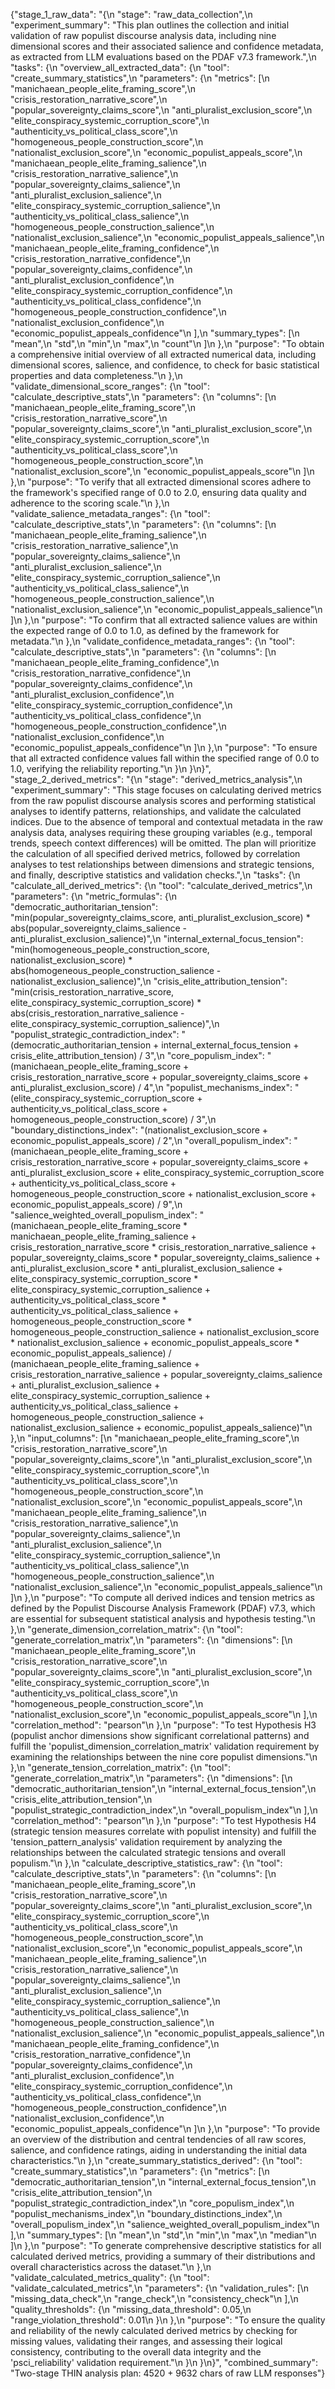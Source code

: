 {"stage_1_raw_data": "{\n  \"stage\": \"raw_data_collection\",\n  \"experiment_summary\": \"This plan outlines the collection and initial validation of raw populist discourse analysis data, including nine dimensional scores and their associated salience and confidence metadata, as extracted from LLM evaluations based on the PDAF v7.3 framework.\",\n  \"tasks\": {\n    \"overview_all_extracted_data\": {\n      \"tool\": \"create_summary_statistics\",\n      \"parameters\": {\n        \"metrics\": [\n          \"manichaean_people_elite_framing_score\",\n          \"crisis_restoration_narrative_score\",\n          \"popular_sovereignty_claims_score\",\n          \"anti_pluralist_exclusion_score\",\n          \"elite_conspiracy_systemic_corruption_score\",\n          \"authenticity_vs_political_class_score\",\n          \"homogeneous_people_construction_score\",\n          \"nationalist_exclusion_score\",\n          \"economic_populist_appeals_score\",\n          \"manichaean_people_elite_framing_salience\",\n          \"crisis_restoration_narrative_salience\",\n          \"popular_sovereignty_claims_salience\",\n          \"anti_pluralist_exclusion_salience\",\n          \"elite_conspiracy_systemic_corruption_salience\",\n          \"authenticity_vs_political_class_salience\",\n          \"homogeneous_people_construction_salience\",\n          \"nationalist_exclusion_salience\",\n          \"economic_populist_appeals_salience\",\n          \"manichaean_people_elite_framing_confidence\",\n          \"crisis_restoration_narrative_confidence\",\n          \"popular_sovereignty_claims_confidence\",\n          \"anti_pluralist_exclusion_confidence\",\n          \"elite_conspiracy_systemic_corruption_confidence\",\n          \"authenticity_vs_political_class_confidence\",\n          \"homogeneous_people_construction_confidence\",\n          \"nationalist_exclusion_confidence\",\n          \"economic_populist_appeals_confidence\"\n        ],\n        \"summary_types\": [\n          \"mean\",\n          \"std\",\n          \"min\",\n          \"max\",\n          \"count\"\n        ]\n      },\n      \"purpose\": \"To obtain a comprehensive initial overview of all extracted numerical data, including dimensional scores, salience, and confidence, to check for basic statistical properties and data completeness.\"\n    },\n    \"validate_dimensional_score_ranges\": {\n      \"tool\": \"calculate_descriptive_stats\",\n      \"parameters\": {\n        \"columns\": [\n          \"manichaean_people_elite_framing_score\",\n          \"crisis_restoration_narrative_score\",\n          \"popular_sovereignty_claims_score\",\n          \"anti_pluralist_exclusion_score\",\n          \"elite_conspiracy_systemic_corruption_score\",\n          \"authenticity_vs_political_class_score\",\n          \"homogeneous_people_construction_score\",\n          \"nationalist_exclusion_score\",\n          \"economic_populist_appeals_score\"\n        ]\n      },\n      \"purpose\": \"To verify that all extracted dimensional scores adhere to the framework's specified range of 0.0 to 2.0, ensuring data quality and adherence to the scoring scale.\"\n    },\n    \"validate_salience_metadata_ranges\": {\n      \"tool\": \"calculate_descriptive_stats\",\n      \"parameters\": {\n        \"columns\": [\n          \"manichaean_people_elite_framing_salience\",\n          \"crisis_restoration_narrative_salience\",\n          \"popular_sovereignty_claims_salience\",\n          \"anti_pluralist_exclusion_salience\",\n          \"elite_conspiracy_systemic_corruption_salience\",\n          \"authenticity_vs_political_class_salience\",\n          \"homogeneous_people_construction_salience\",\n          \"nationalist_exclusion_salience\",\n          \"economic_populist_appeals_salience\"\n        ]\n      },\n      \"purpose\": \"To confirm that all extracted salience values are within the expected range of 0.0 to 1.0, as defined by the framework for metadata.\"\n    },\n    \"validate_confidence_metadata_ranges\": {\n      \"tool\": \"calculate_descriptive_stats\",\n      \"parameters\": {\n        \"columns\": [\n          \"manichaean_people_elite_framing_confidence\",\n          \"crisis_restoration_narrative_confidence\",\n          \"popular_sovereignty_claims_confidence\",\n          \"anti_pluralist_exclusion_confidence\",\n          \"elite_conspiracy_systemic_corruption_confidence\",\n          \"authenticity_vs_political_class_confidence\",\n          \"homogeneous_people_construction_confidence\",\n          \"nationalist_exclusion_confidence\",\n          \"economic_populist_appeals_confidence\"\n        ]\n      },\n      \"purpose\": \"To ensure that all extracted confidence values fall within the specified range of 0.0 to 1.0, verifying the reliability reporting.\"\n    }\n  }\n}", "stage_2_derived_metrics": "{\n  \"stage\": \"derived_metrics_analysis\",\n  \"experiment_summary\": \"This stage focuses on calculating derived metrics from the raw populist discourse analysis scores and performing statistical analyses to identify patterns, relationships, and validate the calculated indices. Due to the absence of temporal and contextual metadata in the raw analysis data, analyses requiring these grouping variables (e.g., temporal trends, speech context differences) will be omitted. The plan will prioritize the calculation of all specified derived metrics, followed by correlation analyses to test relationships between dimensions and strategic tensions, and finally, descriptive statistics and validation checks.\",\n  \"tasks\": {\n    \"calculate_all_derived_metrics\": {\n      \"tool\": \"calculate_derived_metrics\",\n      \"parameters\": {\n        \"metric_formulas\": {\n          \"democratic_authoritarian_tension\": \"min(popular_sovereignty_claims_score, anti_pluralist_exclusion_score) * abs(popular_sovereignty_claims_salience - anti_pluralist_exclusion_salience)\",\n          \"internal_external_focus_tension\": \"min(homogeneous_people_construction_score, nationalist_exclusion_score) * abs(homogeneous_people_construction_salience - nationalist_exclusion_salience)\",\n          \"crisis_elite_attribution_tension\": \"min(crisis_restoration_narrative_score, elite_conspiracy_systemic_corruption_score) * abs(crisis_restoration_narrative_salience - elite_conspiracy_systemic_corruption_salience)\",\n          \"populist_strategic_contradiction_index\": \"(democratic_authoritarian_tension + internal_external_focus_tension + crisis_elite_attribution_tension) / 3\",\n          \"core_populism_index\": \"(manichaean_people_elite_framing_score + crisis_restoration_narrative_score + popular_sovereignty_claims_score + anti_pluralist_exclusion_score) / 4\",\n          \"populist_mechanisms_index\": \"(elite_conspiracy_systemic_corruption_score + authenticity_vs_political_class_score + homogeneous_people_construction_score) / 3\",\n          \"boundary_distinctions_index\": \"(nationalist_exclusion_score + economic_populist_appeals_score) / 2\",\n          \"overall_populism_index\": \"(manichaean_people_elite_framing_score + crisis_restoration_narrative_score + popular_sovereignty_claims_score + anti_pluralist_exclusion_score + elite_conspiracy_systemic_corruption_score + authenticity_vs_political_class_score + homogeneous_people_construction_score + nationalist_exclusion_score + economic_populist_appeals_score) / 9\",\n          \"salience_weighted_overall_populism_index\": \"(manichaean_people_elite_framing_score * manichaean_people_elite_framing_salience + crisis_restoration_narrative_score * crisis_restoration_narrative_salience + popular_sovereignty_claims_score * popular_sovereignty_claims_salience + anti_pluralist_exclusion_score * anti_pluralist_exclusion_salience + elite_conspiracy_systemic_corruption_score * elite_conspiracy_systemic_corruption_salience + authenticity_vs_political_class_score * authenticity_vs_political_class_salience + homogeneous_people_construction_score * homogeneous_people_construction_salience + nationalist_exclusion_score * nationalist_exclusion_salience + economic_populist_appeals_score * economic_populist_appeals_salience) / (manichaean_people_elite_framing_salience + crisis_restoration_narrative_salience + popular_sovereignty_claims_salience + anti_pluralist_exclusion_salience + elite_conspiracy_systemic_corruption_salience + authenticity_vs_political_class_salience + homogeneous_people_construction_salience + nationalist_exclusion_salience + economic_populist_appeals_salience)\"\n        },\n        \"input_columns\": [\n          \"manichaean_people_elite_framing_score\",\n          \"crisis_restoration_narrative_score\",\n          \"popular_sovereignty_claims_score\",\n          \"anti_pluralist_exclusion_score\",\n          \"elite_conspiracy_systemic_corruption_score\",\n          \"authenticity_vs_political_class_score\",\n          \"homogeneous_people_construction_score\",\n          \"nationalist_exclusion_score\",\n          \"economic_populist_appeals_score\",\n          \"manichaean_people_elite_framing_salience\",\n          \"crisis_restoration_narrative_salience\",\n          \"popular_sovereignty_claims_salience\",\n          \"anti_pluralist_exclusion_salience\",\n          \"elite_conspiracy_systemic_corruption_salience\",\n          \"authenticity_vs_political_class_salience\",\n          \"homogeneous_people_construction_salience\",\n          \"nationalist_exclusion_salience\",\n          \"economic_populist_appeals_salience\"\n        ]\n      },\n      \"purpose\": \"To compute all derived indices and tension metrics as defined by the Populist Discourse Analysis Framework (PDAF) v7.3, which are essential for subsequent statistical analysis and hypothesis testing.\"\n    },\n    \"generate_dimension_correlation_matrix\": {\n      \"tool\": \"generate_correlation_matrix\",\n      \"parameters\": {\n        \"dimensions\": [\n          \"manichaean_people_elite_framing_score\",\n          \"crisis_restoration_narrative_score\",\n          \"popular_sovereignty_claims_score\",\n          \"anti_pluralist_exclusion_score\",\n          \"elite_conspiracy_systemic_corruption_score\",\n          \"authenticity_vs_political_class_score\",\n          \"homogeneous_people_construction_score\",\n          \"nationalist_exclusion_score\",\n          \"economic_populist_appeals_score\"\n        ],\n        \"correlation_method\": \"pearson\"\n      },\n      \"purpose\": \"To test Hypothesis H3 (populist anchor dimensions show significant correlational patterns) and fulfill the 'populist_dimension_correlation_matrix' validation requirement by examining the relationships between the nine core populist dimensions.\"\n    },\n    \"generate_tension_correlation_matrix\": {\n      \"tool\": \"generate_correlation_matrix\",\n      \"parameters\": {\n        \"dimensions\": [\n          \"democratic_authoritarian_tension\",\n          \"internal_external_focus_tension\",\n          \"crisis_elite_attribution_tension\",\n          \"populist_strategic_contradiction_index\",\n          \"overall_populism_index\"\n        ],\n        \"correlation_method\": \"pearson\"\n      },\n      \"purpose\": \"To test Hypothesis H4 (strategic tension measures correlate with populist intensity) and fulfill the 'tension_pattern_analysis' validation requirement by analyzing the relationships between the calculated strategic tensions and overall populism.\"\n    },\n    \"calculate_descriptive_statistics_raw\": {\n      \"tool\": \"calculate_descriptive_stats\",\n      \"parameters\": {\n        \"columns\": [\n          \"manichaean_people_elite_framing_score\",\n          \"crisis_restoration_narrative_score\",\n          \"popular_sovereignty_claims_score\",\n          \"anti_pluralist_exclusion_score\",\n          \"elite_conspiracy_systemic_corruption_score\",\n          \"authenticity_vs_political_class_score\",\n          \"homogeneous_people_construction_score\",\n          \"nationalist_exclusion_score\",\n          \"economic_populist_appeals_score\",\n          \"manichaean_people_elite_framing_salience\",\n          \"crisis_restoration_narrative_salience\",\n          \"popular_sovereignty_claims_salience\",\n          \"anti_pluralist_exclusion_salience\",\n          \"elite_conspiracy_systemic_corruption_salience\",\n          \"authenticity_vs_political_class_salience\",\n          \"homogeneous_people_construction_salience\",\n          \"nationalist_exclusion_salience\",\n          \"economic_populist_appeals_salience\",\n          \"manichaean_people_elite_framing_confidence\",\n          \"crisis_restoration_narrative_confidence\",\n          \"popular_sovereignty_claims_confidence\",\n          \"anti_pluralist_exclusion_confidence\",\n          \"elite_conspiracy_systemic_corruption_confidence\",\n          \"authenticity_vs_political_class_confidence\",\n          \"homogeneous_people_construction_confidence\",\n          \"nationalist_exclusion_confidence\",\n          \"economic_populist_appeals_confidence\"\n        ]\n      },\n      \"purpose\": \"To provide an overview of the distribution and central tendencies of all raw scores, salience, and confidence ratings, aiding in understanding the initial data characteristics.\"\n    },\n    \"create_summary_statistics_derived\": {\n      \"tool\": \"create_summary_statistics\",\n      \"parameters\": {\n        \"metrics\": [\n          \"democratic_authoritarian_tension\",\n          \"internal_external_focus_tension\",\n          \"crisis_elite_attribution_tension\",\n          \"populist_strategic_contradiction_index\",\n          \"core_populism_index\",\n          \"populist_mechanisms_index\",\n          \"boundary_distinctions_index\",\n          \"overall_populism_index\",\n          \"salience_weighted_overall_populism_index\"\n        ],\n        \"summary_types\": [\n          \"mean\",\n          \"std\",\n          \"min\",\n          \"max\",\n          \"median\"\n        ]\n      },\n      \"purpose\": \"To generate comprehensive descriptive statistics for all calculated derived metrics, providing a summary of their distributions and overall characteristics across the dataset.\"\n    },\n    \"validate_calculated_metrics_quality\": {\n      \"tool\": \"validate_calculated_metrics\",\n      \"parameters\": {\n        \"validation_rules\": [\n          \"missing_data_check\",\n          \"range_check\",\n          \"consistency_check\"\n        ],\n        \"quality_thresholds\": {\n          \"missing_data_threshold\": 0.05,\n          \"range_violation_threshold\": 0.01\n        }\n      },\n      \"purpose\": \"To ensure the quality and reliability of the newly calculated derived metrics by checking for missing values, validating their ranges, and assessing their logical consistency, contributing to the overall data integrity and the 'psci_reliability' validation requirement.\"\n    }\n  }\n}", "combined_summary": "Two-stage THIN analysis plan: 4520 + 9632 chars of raw LLM responses"}